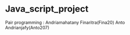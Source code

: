 # Java_script_project
Pair programming :
Andriamahatany Finaritra(Fina20)
Anto Andrianjafy(Anto207)
